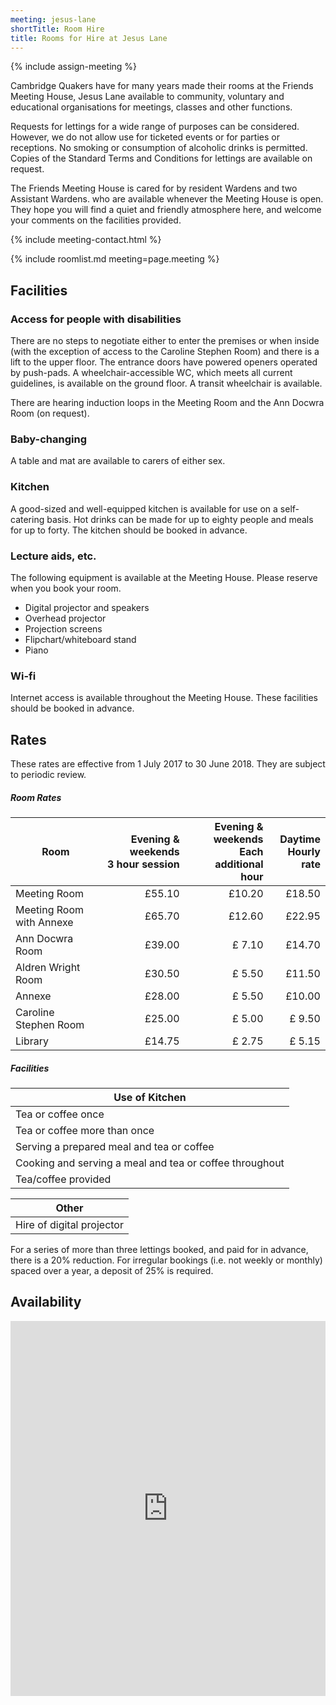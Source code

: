 ```yaml
---
meeting: jesus-lane
shortTitle: Room Hire
title: Rooms for Hire at Jesus Lane
---
```

{% include assign-meeting %}

<div class="row">

<div class="col-xs-12 col-sm-8" markdown="block">

Cambridge Quakers have for many years
made their rooms at the Friends Meeting
House, Jesus Lane available to community,
voluntary and educational organisations for
meetings, classes and other functions.

Requests for lettings for a wide range of
purposes can be considered. However,
we do not allow use for ticketed events
or for parties or receptions. No smoking
or consumption of alcoholic drinks is
permitted. Copies of the Standard Terms
and Conditions for lettings are available on
request.

The Friends Meeting House is cared for by
resident Wardens and two Assistant Wardens.
who are available whenever the Meeting House is
open. They hope you will find a quiet and friendly
atmosphere here, and welcome your comments on
the facilities provided.

</div>

<div class="col-xs-12 col-sm-4">

{% include meeting-contact.html %}

</div>

</div>

{% include roomlist.md meeting=page.meeting %}

## Facilities

### Access for people with disabilities

There are no steps to negotiate either to enter the
premises or when inside (with the exception of
access to the Caroline Stephen Room) and there
is a lift to the upper floor. The entrance doors
have powered openers operated by push-pads.  A
wheelchair-accessible WC, which meets all current
guidelines, is available on the ground floor.  A
transit wheelchair is available.

There are hearing induction loops in the Meeting
Room and the Ann Docwra Room (on request).

### Baby-changing

A table and mat are available to carers of either
sex.

### Kitchen

A good-sized and well-equipped kitchen is available
for use on a self-catering basis. Hot drinks can be
made for up to eighty people and meals for up to
forty.  The kitchen should be booked in advance.

### Lecture aids, etc.

The following equipment is available at the Meeting House. Please reserve when you book your room.

- Digital projector and speakers
- Overhead projector
- Projection screens
- Flipchart/whiteboard stand
- Piano

### Wi-fi

Internet access is available throughout the
Meeting House. These facilities should be booked
in advance.

## Rates

These rates are effective from 1 July 2017 to 30 June 2018. They are subject to periodic review.

##### Room Rates

<div data-apply-selector="&gt;table" data-apply-class="table table-striped" markdown="block">

| Room | Evening & weekends <br/> 3 hour session | Evening & weekends <br/> Each additional hour | Daytime <br/> Hourly rate |
|--------------------------|-------:|-------:|-------:|
| Meeting Room             | £55.10 | £10.20 | £18.50 |
| Meeting Room with Annexe | £65.70 | £12.60 | £22.95 |
| Ann Docwra Room          | £39.00 | £ 7.10 | £14.70 |
| Aldren Wright Room       | £30.50 | £ 5.50 | £11.50 |
| Annexe                   | £28.00 | £ 5.50 | £10.00 |
| Caroline Stephen Room    | £25.00 | £ 5.00 | £ 9.50 |
| Library                  | £14.75 | £ 2.75 | £ 5.15 |

</div>

##### Facilities

<div data-apply-selector="&gt;table" data-apply-class="table table-striped" markdown="block">

Use of Kitchen |
--|
Tea or coffee once                                      | £5.60
Tea or coffee more than once                            | £10.90
Serving a prepared meal and tea or coffee               | £10.90
Cooking and serving a meal and tea or coffee throughout | £22.15
Tea/coffee provided                                     | £1.50 per serving

Other |
--|
Hire of digital projector | £5.50

</div>

For a series of more than three lettings booked, and
paid for in advance, there is a 20% reduction.
For irregular bookings (i.e. not weekly or monthly)
spaced over a year, a deposit of 25% is required.

## Availability

<iframe
  src="https://calendar.google.com/calendar/embed?showTitle=0&amp;height=600&amp;wkst=1&amp;bgcolor=%23FFFFFF&amp;src=jlwardens@gmail.com&amp;ctz=Europe%2FLondon"
  style="width: 100%; height: 600px; border-width:0"
  scrolling="no"
></iframe>
